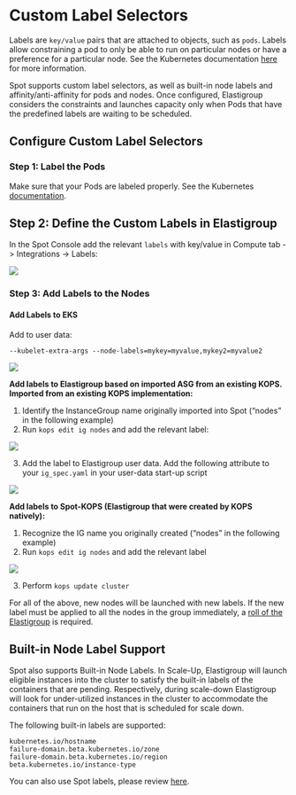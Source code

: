 # Custom Label Selectors

Labels are `key/value` pairs that are attached to objects, such as `pods`. Labels allow constraining a pod to only be able to run on particular nodes or have a preference for a particular node. See the Kubernetes documentation [here](https://kubernetes.io/docs/concepts/scheduling-eviction/assign-pod-node/) for more information.

Spot supports custom label selectors, as well as built-in node labels and affinity/anti-affinity for pods and nodes. Once configured, Elastigroup considers the constraints and launches capacity only when Pods that have the predefined labels are waiting to be scheduled.

## Configure Custom Label Selectors

### Step 1: Label the Pods

Make sure that your Pods are labeled properly. See the Kubernetes [documentation](https://kubernetes.io/docs/concepts/scheduling-eviction/assign-pod-node/).

## Step 2: Define the Custom Labels in Elastigroup

In the Spot Console add the relevant `labels` with key/value in Compute tab -> Integrations -> Labels:

<img src="/elastigroup/_media/custom-label-selectors_1.png" />

### Step 3: Add Labels to the Nodes

#### Add Labels to EKS
Add to user data:

```
--kubelet-extra-args --node-labels=mykey=myvalue,mykey2=myvalue2
```

<img src="/elastigroup/_media/custom-label-selectors_2.png" />

**Add labels to Elastigroup based on imported ASG from an existing KOPS. Imported from an existing KOPS implementation:**

1. Identify the InstanceGroup name originally imported into Spot (“nodes” in the following example)
2. Run `kops edit ig nodes` and add the relevant label:

<img src="/elastigroup/_media/custom-label-selectors_3.png" />

3. Add the label to Elastigroup user data.
   Add the following attribute to your `ig_spec.yaml` in your user-data start-up script

<img src="/elastigroup/_media/custom-label-selectors_4.png" />

**Add labels to Spot-KOPS (Elastigroup that were created by KOPS natively):**

1. Recognize the IG name you originally created (“nodes” in the following example)
2. Run `kops edit ig nodes` and add the relevant label

<img src="/elastigroup/_media/custom-label-selectors_4.png" />

3. Perform `kops update cluster`

For all of the above, new nodes will be launched with new labels. If the new label must be applied to all the nodes in the group immediately, a [roll of the Elastigroup](elastigroup/tutorials/elastigroup-actions-menu/deploy-or-roll-elastigroup) is required.

## Built-in Node Label Support

Spot also supports Built-in Node Labels. In Scale-Up, Elastigroup will launch eligible instances into the cluster to satisfy the built-in labels of the containers that are pending. Respectively, during scale-down Elastigroup will look for under-utilized instances in the cluster to accommodate the containers that run on the host that is scheduled for scale down.

The following built-in labels are supported:

```
kubernetes.io/hostname
failure-domain.beta.kubernetes.io/zone
failure-domain.beta.kubernetes.io/region
beta.kubernetes.io/instance-type
```

You can also use Spot labels, please review [here](ocean/features/labels-and-taints).
